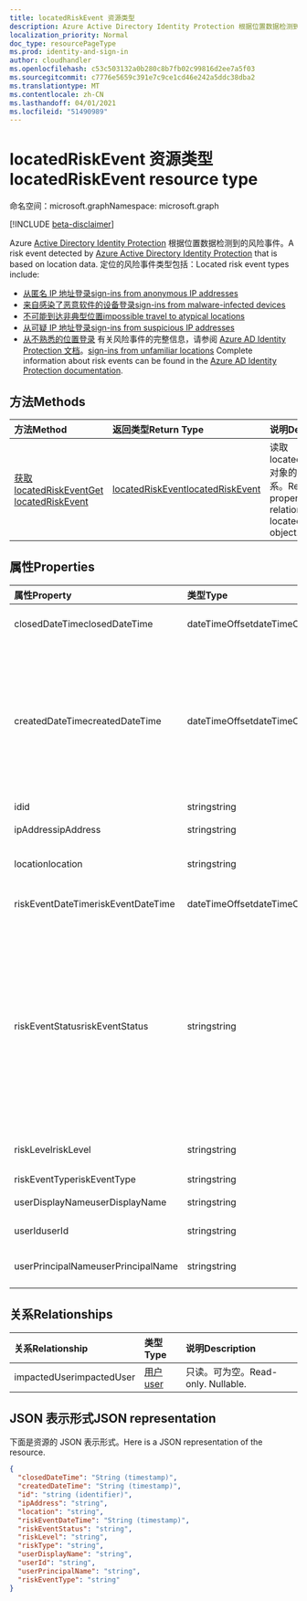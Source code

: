 ```yaml
---
title: locatedRiskEvent 资源类型
description: Azure Active Directory Identity Protection 根据位置数据检测到的风险事件。 定位的风险事件类型包括：
localization_priority: Normal
doc_type: resourcePageType
ms.prod: identity-and-sign-in
author: cloudhandler
ms.openlocfilehash: c53c503132a0b280c8b7fb02c99816d2ee7a5f03
ms.sourcegitcommit: c7776e5659c391e7c9ce1cd46e242a5ddc38dba2
ms.translationtype: MT
ms.contentlocale: zh-CN
ms.lasthandoff: 04/01/2021
ms.locfileid: "51490989"
---
```

# <a name="locatedriskevent-resource-type"></a><span data-ttu-id="c9d08-104">locatedRiskEvent 资源类型</span><span class="sxs-lookup"><span data-stu-id="c9d08-104">locatedRiskEvent resource type</span></span>

<span data-ttu-id="c9d08-105">命名空间：microsoft.graph</span><span class="sxs-lookup"><span data-stu-id="c9d08-105">Namespace: microsoft.graph</span></span>

[!INCLUDE [beta-disclaimer](../../includes/beta-disclaimer.md)]

<span data-ttu-id="c9d08-106">Azure [Active Directory Identity Protection](/azure/active-directory/identity-protection/overview-identity-protection) 根据位置数据检测到的风险事件。</span><span class="sxs-lookup"><span data-stu-id="c9d08-106">A risk event detected by [Azure Active Directory Identity Protection](/azure/active-directory/identity-protection/overview-identity-protection) that is based on location data.</span></span> <span data-ttu-id="c9d08-107">定位的风险事件类型包括：</span><span class="sxs-lookup"><span data-stu-id="c9d08-107">Located risk event types include:</span></span>
* [<span data-ttu-id="c9d08-108">从匿名 IP 地址登录</span><span class="sxs-lookup"><span data-stu-id="c9d08-108">sign-ins from anonymous IP addresses</span></span>](anonymousipriskevent.md)
* [<span data-ttu-id="c9d08-109">来自感染了恶意软件的设备登录</span><span class="sxs-lookup"><span data-stu-id="c9d08-109">sign-ins from malware-infected devices</span></span>](malwareriskevent.md)
* [<span data-ttu-id="c9d08-110">不可能到达非典型位置</span><span class="sxs-lookup"><span data-stu-id="c9d08-110">impossible travel to atypical locations</span></span>](impossibletravelriskevent.md)
* [<span data-ttu-id="c9d08-111">从可疑 IP 地址登录</span><span class="sxs-lookup"><span data-stu-id="c9d08-111">sign-ins from suspicious IP addresses</span></span>](suspiciousipriskevent.md)
* <span data-ttu-id="c9d08-112">[从不熟悉的位置登录](unfamiliarlocationriskevent.md) 有关风险事件的完整信息，请参阅 [Azure AD Identity Protection 文档](/azure/active-directory/identity-protection/overview-identity-protection)。</span><span class="sxs-lookup"><span data-stu-id="c9d08-112">[sign-ins from unfamiliar locations](unfamiliarlocationriskevent.md) Complete information about risk events can be found in the [Azure AD Identity Protection documentation](/azure/active-directory/identity-protection/overview-identity-protection).</span></span>


## <a name="methods"></a><span data-ttu-id="c9d08-113">方法</span><span class="sxs-lookup"><span data-stu-id="c9d08-113">Methods</span></span>

| <span data-ttu-id="c9d08-114">方法</span><span class="sxs-lookup"><span data-stu-id="c9d08-114">Method</span></span>           | <span data-ttu-id="c9d08-115">返回类型</span><span class="sxs-lookup"><span data-stu-id="c9d08-115">Return Type</span></span>    |<span data-ttu-id="c9d08-116">说明</span><span class="sxs-lookup"><span data-stu-id="c9d08-116">Description</span></span>|
|:---------------|:--------|:----------|
|[<span data-ttu-id="c9d08-117">获取 locatedRiskEvent</span><span class="sxs-lookup"><span data-stu-id="c9d08-117">Get locatedRiskEvent</span></span>](../api/locatedriskevent-get.md) | [<span data-ttu-id="c9d08-118">locatedRiskEvent</span><span class="sxs-lookup"><span data-stu-id="c9d08-118">locatedRiskEvent</span></span>](locatedriskevent.md) |<span data-ttu-id="c9d08-119">读取 locatedRiskEvent 对象的属性和关系。</span><span class="sxs-lookup"><span data-stu-id="c9d08-119">Read properties and relationships of locatedRiskEvent object.</span></span>|

## <a name="properties"></a><span data-ttu-id="c9d08-120">属性</span><span class="sxs-lookup"><span data-stu-id="c9d08-120">Properties</span></span>
| <span data-ttu-id="c9d08-121">属性</span><span class="sxs-lookup"><span data-stu-id="c9d08-121">Property</span></span>     | <span data-ttu-id="c9d08-122">类型</span><span class="sxs-lookup"><span data-stu-id="c9d08-122">Type</span></span>   |<span data-ttu-id="c9d08-123">说明</span><span class="sxs-lookup"><span data-stu-id="c9d08-123">Description</span></span>|
|:---------------|:--------|:----------|
|<span data-ttu-id="c9d08-124">closedDateTime</span><span class="sxs-lookup"><span data-stu-id="c9d08-124">closedDateTime</span></span>|<span data-ttu-id="c9d08-125">dateTimeOffset</span><span class="sxs-lookup"><span data-stu-id="c9d08-125">dateTimeOffset</span></span>| <span data-ttu-id="c9d08-126">风险事件关闭的日期和时间</span><span class="sxs-lookup"><span data-stu-id="c9d08-126">The date and time that the risk event was closed</span></span>|
|<span data-ttu-id="c9d08-127">createdDateTime</span><span class="sxs-lookup"><span data-stu-id="c9d08-127">createdDateTime</span></span>|<span data-ttu-id="c9d08-128">dateTimeOffset</span><span class="sxs-lookup"><span data-stu-id="c9d08-128">dateTimeOffset</span></span>| <span data-ttu-id="c9d08-129">创建风险事件的日期和时间。</span><span class="sxs-lookup"><span data-stu-id="c9d08-129">The date and time that the risk event was created.</span></span> <span data-ttu-id="c9d08-130">这始终大于或等于风险事件本身的 datetime。</span><span class="sxs-lookup"><span data-stu-id="c9d08-130">This is always greater than or equal to the datetime of the risk event itself.</span></span> <span data-ttu-id="c9d08-131">这是在查询风险事件时用作筛选器的正确属性。</span><span class="sxs-lookup"><span data-stu-id="c9d08-131">This is the correct property to use as a filter when querying risk events.</span></span>|
|<span data-ttu-id="c9d08-132">id</span><span class="sxs-lookup"><span data-stu-id="c9d08-132">id</span></span>|<span data-ttu-id="c9d08-133">string</span><span class="sxs-lookup"><span data-stu-id="c9d08-133">string</span></span>| <span data-ttu-id="c9d08-134">只读</span><span class="sxs-lookup"><span data-stu-id="c9d08-134">Read-only</span></span>|
|<span data-ttu-id="c9d08-135">ipAddress</span><span class="sxs-lookup"><span data-stu-id="c9d08-135">ipAddress</span></span>|<span data-ttu-id="c9d08-136">string</span><span class="sxs-lookup"><span data-stu-id="c9d08-136">string</span></span>| <span data-ttu-id="c9d08-137">登录的 IP 地址</span><span class="sxs-lookup"><span data-stu-id="c9d08-137">The IP address of the sign-in</span></span>|
|<span data-ttu-id="c9d08-138">location</span><span class="sxs-lookup"><span data-stu-id="c9d08-138">location</span></span>|<span data-ttu-id="c9d08-139">string</span><span class="sxs-lookup"><span data-stu-id="c9d08-139">string</span></span>| <span data-ttu-id="c9d08-140">附加到登录 IP 地址的位置</span><span class="sxs-lookup"><span data-stu-id="c9d08-140">The location attached to the IP address of the sign-in</span></span>|
|<span data-ttu-id="c9d08-141">riskEventDateTime</span><span class="sxs-lookup"><span data-stu-id="c9d08-141">riskEventDateTime</span></span>|<span data-ttu-id="c9d08-142">dateTimeOffset</span><span class="sxs-lookup"><span data-stu-id="c9d08-142">dateTimeOffset</span></span>| <span data-ttu-id="c9d08-143">发生风险事件的日期和时间</span><span class="sxs-lookup"><span data-stu-id="c9d08-143">The date and time when the risk event occurred</span></span>|
|<span data-ttu-id="c9d08-144">riskEventStatus</span><span class="sxs-lookup"><span data-stu-id="c9d08-144">riskEventStatus</span></span>|<span data-ttu-id="c9d08-145">string</span><span class="sxs-lookup"><span data-stu-id="c9d08-145">string</span></span>| <span data-ttu-id="c9d08-146">可取值为：`active`、`remediated`、`dismissedAsFixed`、`dismissedAsFalsePositive`、`dismissedAsIgnore`、`loginBlocked`、`closedMfaAuto`、`closedMultipleReasons`。</span><span class="sxs-lookup"><span data-stu-id="c9d08-146">Possible values are: `active`, `remediated`, `dismissedAsFixed`, `dismissedAsFalsePositive`, `dismissedAsIgnore`, `loginBlocked`, `closedMfaAuto`, `closedMultipleReasons`.</span></span>|
|<span data-ttu-id="c9d08-147">riskLevel</span><span class="sxs-lookup"><span data-stu-id="c9d08-147">riskLevel</span></span>|<span data-ttu-id="c9d08-148">string</span><span class="sxs-lookup"><span data-stu-id="c9d08-148">string</span></span>| <span data-ttu-id="c9d08-149">可取值为：`low`、`medium`、`high`。</span><span class="sxs-lookup"><span data-stu-id="c9d08-149">Possible values are: `low`, `medium`, `high`.</span></span>|
|<span data-ttu-id="c9d08-150">riskEventType</span><span class="sxs-lookup"><span data-stu-id="c9d08-150">riskEventType</span></span>|<span data-ttu-id="c9d08-151">string</span><span class="sxs-lookup"><span data-stu-id="c9d08-151">string</span></span>| <span data-ttu-id="c9d08-152">风险类型</span><span class="sxs-lookup"><span data-stu-id="c9d08-152">The type of risk</span></span>|
|<span data-ttu-id="c9d08-153">userDisplayName</span><span class="sxs-lookup"><span data-stu-id="c9d08-153">userDisplayName</span></span>|<span data-ttu-id="c9d08-154">string</span><span class="sxs-lookup"><span data-stu-id="c9d08-154">string</span></span>| <span data-ttu-id="c9d08-155">处于风险中的用户的名称</span><span class="sxs-lookup"><span data-stu-id="c9d08-155">The name of the user at risk</span></span>|
|<span data-ttu-id="c9d08-156">userId</span><span class="sxs-lookup"><span data-stu-id="c9d08-156">userId</span></span>|<span data-ttu-id="c9d08-157">string</span><span class="sxs-lookup"><span data-stu-id="c9d08-157">string</span></span>| <span data-ttu-id="c9d08-158">处于风险中的用户的 ID</span><span class="sxs-lookup"><span data-stu-id="c9d08-158">The id of the user at risk</span></span>|
|<span data-ttu-id="c9d08-159">userPrincipalName</span><span class="sxs-lookup"><span data-stu-id="c9d08-159">userPrincipalName</span></span>|<span data-ttu-id="c9d08-160">string</span><span class="sxs-lookup"><span data-stu-id="c9d08-160">string</span></span>| <span data-ttu-id="c9d08-161">处于风险中的用户的用户主体名称</span><span class="sxs-lookup"><span data-stu-id="c9d08-161">The user principal name of the user at risk</span></span>|

## <a name="relationships"></a><span data-ttu-id="c9d08-162">关系</span><span class="sxs-lookup"><span data-stu-id="c9d08-162">Relationships</span></span>
| <span data-ttu-id="c9d08-163">关系</span><span class="sxs-lookup"><span data-stu-id="c9d08-163">Relationship</span></span> | <span data-ttu-id="c9d08-164">类型</span><span class="sxs-lookup"><span data-stu-id="c9d08-164">Type</span></span>   |<span data-ttu-id="c9d08-165">说明</span><span class="sxs-lookup"><span data-stu-id="c9d08-165">Description</span></span>|
|:---------------|:--------|:----------|
|<span data-ttu-id="c9d08-166">impactedUser</span><span class="sxs-lookup"><span data-stu-id="c9d08-166">impactedUser</span></span>|[<span data-ttu-id="c9d08-167">用户</span><span class="sxs-lookup"><span data-stu-id="c9d08-167">user</span></span>](user.md)| <span data-ttu-id="c9d08-p104">只读。可为空。</span><span class="sxs-lookup"><span data-stu-id="c9d08-p104">Read-only. Nullable.</span></span>|

## <a name="json-representation"></a><span data-ttu-id="c9d08-170">JSON 表示形式</span><span class="sxs-lookup"><span data-stu-id="c9d08-170">JSON representation</span></span>

<span data-ttu-id="c9d08-171">下面是资源的 JSON 表示形式。</span><span class="sxs-lookup"><span data-stu-id="c9d08-171">Here is a JSON representation of the resource.</span></span>

<!-- {
  "blockType": "resource",
  "optionalProperties": [

  ],
   "abstract": true,
   "keyProperty": "id",
   "baseType":"microsoft.graph.identityRiskEvent",
  "@odata.type": "microsoft.graph.locatedRiskEvent"
}-->

```json
{
  "closedDateTime": "String (timestamp)",
  "createdDateTime": "String (timestamp)",
  "id": "string (identifier)",
  "ipAddress": "string",
  "location": "string",
  "riskEventDateTime": "String (timestamp)",
  "riskEventStatus": "string",
  "riskLevel": "string",
  "riskType": "string",
  "userDisplayName": "string",
  "userId": "string",
  "userPrincipalName": "string",
  "riskEventType": "string"
}

```

<!-- uuid: 8fcb5dbc-d5aa-4681-8e31-b001d5168d79
2015-10-25 14:57:30 UTC -->
<!--
{
  "type": "#page.annotation",
  "description": "locatedRiskEvent resource",
  "keywords": "",
  "section": "documentation",
  "tocPath": "",
  "suppressions": []
}
-->